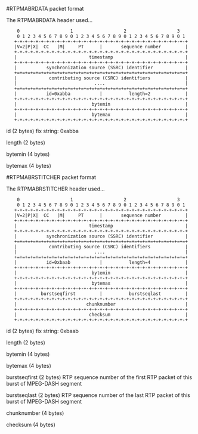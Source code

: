#RTPMABRDATA packet format

The RTPMABRDATA header used...
```
    0                   1                   2                   3
    0 1 2 3 4 5 6 7 8 9 0 1 2 3 4 5 6 7 8 9 0 1 2 3 4 5 6 7 8 9 0 1
   +-+-+-+-+-+-+-+-+-+-+-+-+-+-+-+-+-+-+-+-+-+-+-+-+-+-+-+-+-+-+-+-+
   |V=2|P|X|  CC   |M|     PT      |       sequence number         |
   +-+-+-+-+-+-+-+-+-+-+-+-+-+-+-+-+-+-+-+-+-+-+-+-+-+-+-+-+-+-+-+-+
   |                           timestamp                           |
   +-+-+-+-+-+-+-+-+-+-+-+-+-+-+-+-+-+-+-+-+-+-+-+-+-+-+-+-+-+-+-+-+
   |           synchronization source (SSRC) identifier            |
   +=+=+=+=+=+=+=+=+=+=+=+=+=+=+=+=+=+=+=+=+=+=+=+=+=+=+=+=+=+=+=+=+
   |            contributing source (CSRC) identifiers             |
   |                             ....                              |
   +=+=+=+=+=+=+=+=+=+=+=+=+=+=+=+=+=+=+=+=+=+=+=+=+=+=+=+=+=+=+=+=+
   |           id=0xabba           |          length=2             |
   +-+-+-+-+-+-+-+-+-+-+-+-+-+-+-+-+-+-+-+-+-+-+-+-+-+-+-+-+-+-+-+-+
   |                            bytemin                            |
   +-+-+-+-+-+-+-+-+-+-+-+-+-+-+-+-+-+-+-+-+-+-+-+-+-+-+-+-+-+-+-+-+
   |                            bytemax                            |
   +-+-+-+-+-+-+-+-+-+-+-+-+-+-+-+-+-+-+-+-+-+-+-+-+-+-+-+-+-+-+-+-+
```
id (2 bytes)
  fix string: 0xabba

length (2 bytes)


bytemin (4 bytes)


bytemax (4 bytes)



#RTPMABRSTITCHER packet format

The RTPMABRSTITCHER header used...
```
    0                   1                   2                   3
    0 1 2 3 4 5 6 7 8 9 0 1 2 3 4 5 6 7 8 9 0 1 2 3 4 5 6 7 8 9 0 1
   +-+-+-+-+-+-+-+-+-+-+-+-+-+-+-+-+-+-+-+-+-+-+-+-+-+-+-+-+-+-+-+-+
   |V=2|P|X|  CC   |M|     PT      |       sequence number         |
   +-+-+-+-+-+-+-+-+-+-+-+-+-+-+-+-+-+-+-+-+-+-+-+-+-+-+-+-+-+-+-+-+
   |                           timestamp                           |
   +-+-+-+-+-+-+-+-+-+-+-+-+-+-+-+-+-+-+-+-+-+-+-+-+-+-+-+-+-+-+-+-+
   |           synchronization source (SSRC) identifier            |
   +=+=+=+=+=+=+=+=+=+=+=+=+=+=+=+=+=+=+=+=+=+=+=+=+=+=+=+=+=+=+=+=+
   |            contributing source (CSRC) identifiers             |
   |                             ....                              |
   +=+=+=+=+=+=+=+=+=+=+=+=+=+=+=+=+=+=+=+=+=+=+=+=+=+=+=+=+=+=+=+=+
   |           id=0xbaab           |          length=4             |
   +-+-+-+-+-+-+-+-+-+-+-+-+-+-+-+-+-+-+-+-+-+-+-+-+-+-+-+-+-+-+-+-+
   |                            bytemin                            |
   +-+-+-+-+-+-+-+-+-+-+-+-+-+-+-+-+-+-+-+-+-+-+-+-+-+-+-+-+-+-+-+-+
   |                            bytemax                            |
   +-+-+-+-+-+-+-+-+-+-+-+-+-+-+-+-+-+-+-+-+-+-+-+-+-+-+-+-+-+-+-+-+
   |         burstseqfirst         |          burstseqlast         |
   +-+-+-+-+-+-+-+-+-+-+-+-+-+-+-+-+-+-+-+-+-+-+-+-+-+-+-+-+-+-+-+-+
   |                          chunknumber                          |
   +-+-+-+-+-+-+-+-+-+-+-+-+-+-+-+-+-+-+-+-+-+-+-+-+-+-+-+-+-+-+-+-+
   |                           checksum                            |
   +-+-+-+-+-+-+-+-+-+-+-+-+-+-+-+-+-+-+-+-+-+-+-+-+-+-+-+-+-+-+-+-+
```
id (2 bytes)
  fix string: 0xbaab

length (2 bytes)


bytemin (4 bytes)


bytemax (4 bytes)


burstseqfirst (2 bytes)
  RTP sequence number of the first RTP packet of this burst of MPEG-DASH segment


burstseqlast (2 bytes)
  RTP sequence number of the last RTP packet of this burst of MPEG-DASH segment

chunknumber (4 bytes)


checksum (4 bytes)